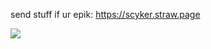 send stuff if ur epik: https://scyker.straw.page

![]([[https://pbs.twimg.com/media/GqrTDNWXIAAUWGN?](https://limbuscompany.wiki.gg/images/thumb/2/20/S216.png/1920px-S216.png?974823)](https://cdn.discordapp.com/attachments/906679512962592818/1396694166196588574/g860kvE.png?ex=687f044e&is=687db2ce&hm=d0af02cf706e78f6bf67e081873b191f10378f7df91f9735120a699e71792f72&)format=jpg&name=small)
<!--
**dweebzoid/dweebzoid** is a ✨ _special_ ✨ repository because its `README.md` (this file) appears on your GitHub profile.

Here are some ideas to get you started:

- 🔭 I’m currently working on ...
- 🌱 I’m currently learning ...
- 👯 I’m looking to collaborate on ...
- 🤔 I’m looking for help with ...
- 💬 Ask me about ...
- 📫 How to reach me: ...
- 😄 Pronouns: ...
- ⚡ Fun fact: ...
-->
